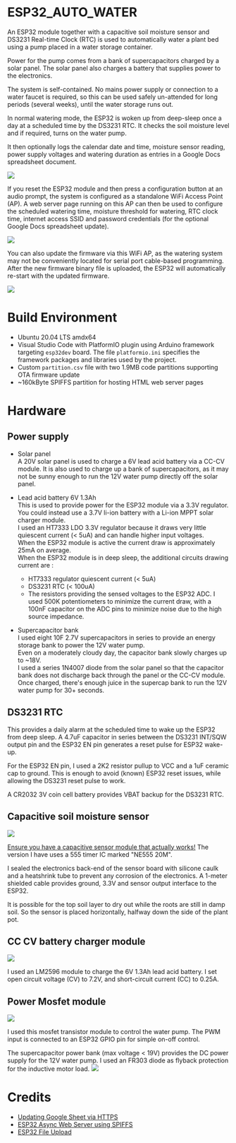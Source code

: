 # ESP32_AUTO_WATER

An ESP32 module together with a capacitive soil moisture sensor and DS3231 Real-time Clock (RTC) is used to automatically water a plant bed using a pump placed in a water storage container. 

Power for the pump comes from a bank of supercapacitors charged by a solar panel. The solar panel also charges a battery that supplies power to the electronics.

The system is self-contained. No mains power supply or connection to a water faucet is required, so this can be used safely un-attended for long periods (several weeks), until the water storage runs out.

In normal watering mode, the ESP32 is woken up from deep-sleep once a day at a scheduled time by the DS3231 RTC. It checks the soil moisture level and if required, turns on the water pump. 

It then optionally logs the calendar date and time, moisture sensor reading, power supply voltages and watering duration as entries in a Google Docs spreadsheet document. 

<img src="docs/autowater_gs_update.png" />

If you reset the ESP32 module and then press a configuration button at an audio prompt, the system is configured as a standalone WiFi Access Point (AP). A web server page running on this AP can then be used to configure the scheduled watering time, moisture threshold for watering, RTC clock time, internet access SSID and password credentials (for the optional Google Docs spreadsheet update). 

<img src="docs/ap_config_homepage.png" />

You can also update the firmware via this WiFi AP, as the watering system may not be conveniently located for serial port cable-based programming. After the new firmware binary file is uploaded, the ESP32 will automatically re-start with the updated firmware.

<img src="docs/ap_firmware_update.png" />

# Build Environment
* Ubuntu 20.04 LTS amdx64
* Visual Studio Code with PlatformIO plugin using Arduino framework targeting `esp32dev` board. The file `platformio.ini` specifies the framework packages and libraries used by the project.
* Custom `partition.csv` file with two 1.9MB code partitions supporting OTA firmware update
* ~160kByte SPIFFS partition for hosting HTML web server pages

# Hardware 
## Power supply

* Solar panel<br>
A 20V solar panel is used to charge a 6V lead acid battery via a CC-CV module. It is also used to charge up a bank of supercapacitors, as it may not be sunny enough to run the 12V water pump directly off the solar panel.

* Lead acid battery 6V 1.3Ah<br>
This is used to provide power for the ESP32 module via a 3.3V regulator. You could instead use a 3.7V li-ion battery with a Li-ion MPPT solar charger module.<br>
I used an HT7333 LDO 3.3V regulator because it draws very little quiescent current (< 5uA) and can handle higher input voltages. <br>
When the ESP32 module is active the current draw is approximately 25mA on average. <br>
When the ESP32 module is in deep sleep, the additional circuits drawing current are :
    * HT7333 regulator quiescent current (< 5uA)
    * DS3231 RTC (< 100uA)
    * The resistors providing the sensed voltages to the ESP32 ADC. I used 500K potentiometers to minimize the current draw, with a 100nF capacitor on the ADC pins to minimize noise due to the high source impedance.

* Supercapacitor bank<br>
I used eight 10F 2.7V supercapacitors in series to provide an energy storage bank to power the 12V water pump.<br>
Even on a moderately cloudy day, the capacitor bank slowly charges up to ~18V.<br>
I used a series 1N4007 diode from the solar panel so that the capacitor bank does not discharge back through the panel or the CC-CV module. Once charged, there's enough juice in the supercap bank to run the 12V water pump for 30+ seconds.

## DS3231 RTC 
This provides a daily alarm at the scheduled time to wake up the ESP32 from deep sleep. A 4.7uF capacitor in series between the DS3231 INT/SQW output pin and the ESP32 EN pin generates a reset pulse for ESP32 wake-up.

For the ESP32 EN pin, I used a 2K2 resistor pullup to VCC and a 1uF ceramic cap to ground. This is enough to avoid (known) ESP32 reset issues, while allowing the DS3231 reset pulse to work.

A CR2032 3V coin cell battery provides VBAT backup for the DS3231 RTC. 

## Capacitive soil moisture sensor
<img src="docs/capacitive_sensor.png" />

[Ensure you have a capacitive sensor module that actually works!](https://www.youtube.com/watch?v=IGP38bz-K48) The version I have uses a 555 timer IC marked "NE555 20M". 

I sealed the electronics back-end of the sensor board with silicone caulk and a heatshrink tube to prevent any corrosion of the electronics. A 1-meter shielded cable provides ground, 3.3V and sensor output interface to the ESP32.

It is possible for the top soil layer to dry out while the roots are still in damp soil. So the sensor is placed horizontally, halfway down the side of the plant pot. 

## CC CV battery charger module

<img src="docs/cc_cv_module.png" />

I used an LM2596 module to charge the 6V 1.3Ah lead acid battery. I set open circuit voltage (CV) to 7.2V, and short-circuit current (CC) to 0.25A.

## Power Mosfet module

<img src="docs/mosfet_control_module.png" />

I used this mosfet transistor module to control the water pump. The PWM input is connected to an ESP32 GPIO pin for simple on-off control. 

The supercapacitor power bank (max voltage < 19V) provides the DC power supply for the 12V water pump. I used an FR303 diode as flyback protection for the inductive motor load.
<img src="docs/LR7843-MOSFET-Control-Module-Schematic.jpg" />


# Credits
* [Updating Google Sheet via HTTPS](https://stackoverflow.com/questions/69685813/problem-esp32-send-data-to-google-sheet-through-google-app-script)
* [ESP32 Async Web Server using SPIFFS]( https://randomnerdtutorials.com/esp32-web-server-spiffs-spi-flash-file-system/)
* [ESP32 File Upload](https://github.com/smford/esp32-asyncwebserver-fileupload-example)